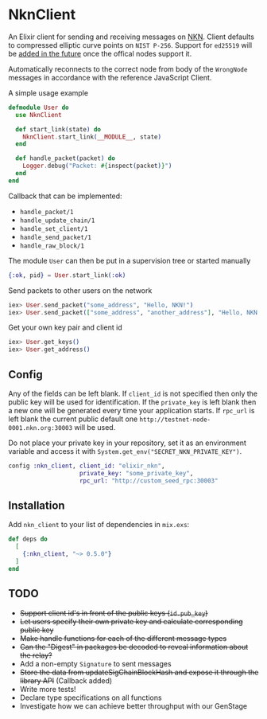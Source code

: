 # NknClient

An Elixir client for sending and receiving messages on [NKN](https://nkn.org).
Client defaults to compressed elliptic curve points on `NIST P-256`. Support for `ed25519` will be [added in the future](https://github.com/nknorg/nkn/issues/74) once the offical nodes support it.

Automatically reconnects to the correct node from body of the `WrongNode` messages in accordance with the reference JavaScript Client.

A simple usage example

```elixir
defmodule User do
  use NknClient

  def start_link(state) do
    NknClient.start_link(__MODULE__, state)
  end

  def handle_packet(packet) do
    Logger.debug("Packet: #{inspect(packet)}")
  end
end
```

Callback that can be implemented:

- `handle_packet/1`
- `handle_update_chain/1`
- `handle_set_client/1`
- `handle_send_packet/1`
- `handle_raw_block/1`

The module `User` can then be put in a supervision tree or started manually

```elixir
{:ok, pid} = User.start_link(:ok)
```

Send packets to other users on the network

```elixir
iex> User.send_packet("some_address", "Hello, NKN!")
iex> User.send_packet(["some_address", "another_address"], "Hello, NKN!")
```

Get your own key pair and client id

```elixir
iex> User.get_keys()
iex> User.get_address()
```

## Config

Any of the fields can be left blank. If `client_id` is not specified then only the public key will be used for identification. If the `private_key` is left blank then a new one will be generated every time your application starts. If `rpc_url` is left blank the current public default one `http://testnet-node-0001.nkn.org:30003` will be used.

Do not place your private key in your repository, set it as an environment variable and access it with `System.get_env("SECRET_NKN_PRIVATE_KEY")`.

```elixir
config :nkn_client, client_id: "elixir_nkn",
                    private_key: "some_private_key",
                    rpc_url: "http://custom_seed_rpc:30003"
```

## Installation

Add `nkn_client` to your list of dependencies in `mix.exs`:

```elixir
def deps do
  [
    {:nkn_client, "~> 0.5.0"}
  ]
end
```

## TODO

- ~~Support client id's in front of the public keys (`id.pub_key`)~~
- ~~Let users specify their own private key and calculate corresponding public key~~
- ~~Make handle functions for each of the different message types~~
- ~~Can the "Digest" in packages be decoded to reveal information about the relay?~~
- Add a non-empty `Signature` to sent messages
- ~~Store the data from updateSigChainBlockHash and expose it through the library API~~ (Callback added)
- Write more tests!
- Declare type specifications on all functions
- Investigate how we can achieve better throughput with our GenStage